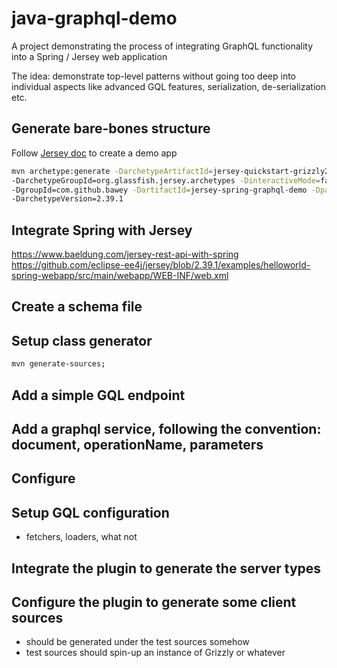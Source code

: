 # java-graphql-demo

A project demonstrating the process of integrating GraphQL functionality into a Spring / Jersey web application

The idea: demonstrate top-level patterns without going too deep into individual aspects like advanced GQL features, serialization, de-serialization etc.

## Generate bare-bones structure

Follow [Jersey doc](https://eclipse-ee4j.github.io/jersey.github.io/documentation/latest/getting-started.html#new-from-archetype) 
to create a demo app

```bash
mvn archetype:generate -DarchetypeArtifactId=jersey-quickstart-grizzly2 \
-DarchetypeGroupId=org.glassfish.jersey.archetypes -DinteractiveMode=false \
-DgroupId=com.github.bawey -DartifactId=jersey-spring-graphql-demo -Dpackage=com.github.bawey.graphqldemo \
-DarchetypeVersion=2.39.1
```

## Integrate Spring with Jersey

https://www.baeldung.com/jersey-rest-api-with-spring
https://github.com/eclipse-ee4j/jersey/blob/2.39.1/examples/helloworld-spring-webapp/src/main/webapp/WEB-INF/web.xml

## Create a schema file
## Setup class generator
```bash
mvn generate-sources;
```
## Add a simple GQL endpoint
## Add a graphql service, following the convention: document, operationName, parameters
## Configure 
## Setup GQL configuration
- fetchers, loaders, what not

## Integrate the plugin to generate the server types

## Configure the plugin to generate some client sources
- should be generated under the test sources somehow
- test sources should spin-up an instance of Grizzly or whatever